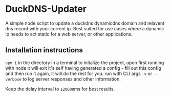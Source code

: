 # DuckDNS-Updater

A simple node script to update a duckdns dynamicdns domain and relavent dns record with your current ip. Best suited for use cases where a dynamic ip needs to act static for a web server, or other applications.

## Installation instructions

`npm i` in the directory in a terminal to initalize the project, upon first running with node it will exit it's self having generated a config - fill out this config and then run it again, it will do the rest for you. run with CLI args `-v` or `--verbose` to log server responses and other information.

Keep the delay interval to `120000`ms for best results.
